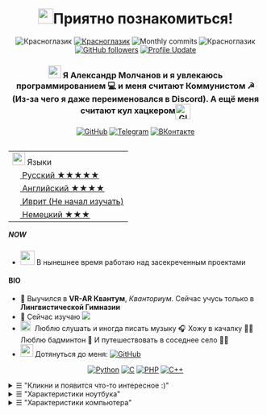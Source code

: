 <h1 align="center"> <img src="https://emojis.slackmojis.com/emojis/images/1531849430/4246/blob-sunglasses.gif?1531849430" width="30"/>Приятно познакомиться! </h1>

<p align="center"> 
    <img src="https://komarev.com/ghpvc/?username=kintorezzz" alt="Красноглазик"/>       
    <a href="https://github.com/kintorezzz?tab=repositories" target="_blank"><img src="https://badges.pufler.dev/repos/kintorezzz" alt="Красноглазик"/></a> 
    <img src="https://badges.pufler.dev/years/kintorezzz" alt="Monthly commits"/>  
    <img src="https://badges.pufler.dev/commits/monthly/kintorezzz" alt="Красноглазик"/>   
    <a href="https://github.com/kintorezzz?tab=followers"><img alt="GitHub followers" src="https://img.shields.io/github/followers/kintorezzz?color=4C1&logo=github"></a>
    <a href="https://github.com/kintorezzz/kintorezzz" target="_blank"><img alt="Profile Update" src="https://img.shields.io/github/last-commit/kintorezzz/kintorezzz?label=Profile%20update&style=fflat-square"></a>
    <!--<a href="https://github.com/kintorezzz" target="_blank"><img alt="kintorezzz" src="https://badges.pufler.dev/visits/kintorezzz/kintorezzz?logo=GitHub&label=visits&color=success&logoColor=white&style=flat-square"/></a>-->
    <!--<img src="https://badges.pufler.dev/gists/kintorezzz" alt="kintorezzz"/>-->
    <!--<img src="https://readme-jokes.vercel.app/api" alt="kintorezzz"/>-->
</p> 


<h3 align="center"> 
    <a href="https://www.gautamkrishnar.com/"><img src="https://media.giphy.com/media/hvRJCLFzcasrR4ia7z/giphy.gif" width="25px"></a> Я Александр Молчанов и я увлекаюсь программированием 💻 и меня считают Коммунистом ☭ (Из-за чего я даже переименовался в Discord). А ещё меня считают кул хацкером<img align="center" alt="GIF" width="30px"  src="https://media.giphy.com/media/H6KusZ8pzxtyymblnE/giphy.gif"/>
</h3> 

<p align="center">   

</p> 
<p align="center"> 
    <a href="https://github.com/kintorezzz" target="_blank"><img alt="GitHub" src="https://img.shields.io/badge/GitHub-100000?style=for-the-badge&logo=github&logoColor=white"></a>
    <a href="https://t.me/ichbinfritznicht" target="_blank"><img alt="Telegram" src="https://img.shields.io/badge/Telegram-2CA5E0?style=for-the-badge&logo=telegram&logoColor=white"></a>
    <a href="https://vk.com/krasngolaziiik" target="_blank"><img alt="ВКонтакте" src="https://img.shields.io/badge/VKontakte-2CA5E0?style=for-the-badge&logo=telegram&logoColor=white"></a>
    <!--<a href="https://scholar.google.com/citations?user=TV396CYAAAAJ&hl=en" target="_blank"><img alt="Portfolio" src="https://img.shields.io/badge/-portfolio-%23?colorB=orange&style=flat-square&logo=&logoColor=white"></a>-->
    <!--<a href="https://kintorezzz.github.io/" target="_blank"><img alt="Portfolio" src="https://img.shields.io/badge/portfolio-web-%23.svg?colorB=orange&style=flat&&logo=&logoColor=white%22"></a>-->
    <!--<img alt="WeChat" src="https://img.shields.io/static/v1?label=WeChat&message=milaanparmar9&color=7BB32E&logo=wechat"/>-->
    <!--<img alt="QQ" src="https://img.shields.io/badge/QQ -Не стоит тебе знатьff?style=fflat-square&labelColor=FFD43B"></a>-->
    <!--<img alt="mobile" src="https://img.shields.io/badge/📱 -+Не стоит тебе знать-white?style=fflat-square&labelColor=white"></a>-->
    <!--<a href="https://wa.me/Не стоит тебе знать" target="_blank"><img alt="WhatssApp" src="https://img.shields.io/badge/WhatsApp-%25D366.svg?&style=flat-square&logo=whatsapp&logoColor=white"></a>-->
</p> 

<table align="right">
    <tr><td><img src="https://image.flaticon.com/icons/svg/3898/3898082.svg" width="25"> Языки</a></td></tr>
    <tr><td><a href="README.md"><img src="https://image.flaticon.com/icons/svg/197/197484.svg" height="15"> Русский ★★★★★</a></td></tr>
    <tr><td><a href="README_pt.md"><img src="https://image.flaticon.com/icons/svg/197/197408.svg" height="15"> Английский ★★★★</a></td></tr>
    <tr><td><a href="README_pt.md"><img src="https://image.flaticon.com/icons/png/512/197/197577.svg" height="15"> Иврит (Не начал изучать)</a></td></tr>
    <tr><td><a href="README_pt.md"><img src="https://image.flaticon.com/icons/svg/197/197571.svg" height="15"> Немецкий ★★★</a></td></tr>
</table>


##### NOW
- <img src="https://github.com/TheDudeThatCode/TheDudeThatCode/blob/master/Assets/Developer.gif" width="28px"> В нынешнее время работаю над засекреченным проектами

#### BIO

- 🏢 Выучился в **VR-AR Квантум**, *Кванториум*. Сейчас учусь только в **Лингвистической Гимназии**
- 🌱 Сейчас изучаю <img src="https://img.shields.io/badge/Python-3776AB?style=for-the-badge&logo=python&logoColor=white">
- <img src="https://emojis.slackmojis.com/emojis/images/1621024394/39092/cat-roll.gif?1621024394" width="20" />&nbsp; Люблю слушать и иногда писать музыку 🎧 Хожу в качалку 🏋️‍♂️ Люблю бадминтон 🏸 И путешествовать в соседнее село 🌄🗿
- <img src="https://github.com/SP-XD/SP-XD/blob/main/images/letterbox.gif?raw=true" width="25"/> Дотянуться до меня: <a href="mailto:albertwesker839839@yandex.kz" target="_blank"><img alt="GitHub" src="https://img.shields.io/badge/-albertwesker839839@gmail.com-c14438?style=flat-square&logo=Gmail&logoColor=white"></a>


<p align="center">
    <a href="https://github.com/kintorezzz?tab=repositories&language=python" target="_blank"><img alt="Python" src="https://img.shields.io/badge/Python-3776AB?style=for-the-badge&logo=python&logoColor=white"></a>
    <a href="https://github.com/kintorezzz?tab=repositories&language=с" target="_blank"><img alt="C" src="https://img.shields.io/badge/C-00599C?style=for-the-badge&logo=c&logoColor=white"></a>
    <a href="https://github.com/kintorezzz?tab=repositories&language=php" target="_blank"><img alt="PHP" src="https://img.shields.io/badge/PHP-777BB4?style=for-the-badge&logo=php&logoColor=white"></a>
    <!--<a href="https://github.com/kintorezzz?tab=repositories&language=python" target="_blank"><img alt="Python" src="https://img.shields.io/badge/Python-★★★-lightgrey?style=flat-square&labelColor=FFD43B&logo=python&logoColor=darkgreen"></a>-->
    <a href="https://github.com/kintorezzz?tab=repositories&language=c%2B%2B" target="_blank"><img alt="C++" src="https://img.shields.io/badge/C%2B%2B-00599C?style=for-the-badge&logo=c%2B%2B&logoColor=white"></a>
    <!--https://github.com/alexandresanlim/Badges4-README.md-Profile-->
</p>

<details>
<summary><samp>&#9776;</samp> "Кликни и появится что-то интересное :)" </summary>
<p align="center">
    <img height="140em" src="https://github-readme-stats.vercel.app/api?username=kintorezzz&theme=jolly&show_icons=true" alt="Моя статистика GitHub">
    <img height="140em" src="http://github-readme-streak-stats.herokuapp.com?user=kintorezzz&&theme=jolly&show_icons=true" alt="KintoReZzZ"/>
</p>
</details>

<details>
<summary><samp>&#9776;</samp> "Характеристики ноутбука" </summary>
## Система - <img src="https://img.shields.io/badge/Arch_Linux-1793D1?style=for-the-badge&logo=arch-linux&logoColor=white">
## Процессор - <img src="https://img.shields.io/badge/Intel-Atom-N450?-0071C5style=for-the-badge&logo=intel&logoColor=white">
## Видеокарта - <img src="https://img.shields.io/badge/Intel-GMA_3150-0071C5?style=for-the-badge&logo=intel&logoColor=white">
</p>
</details>

<details>
    <summary><samp>&#9776;</samp> "Характеристики компьютера" </summary>
## Система - <img src="https://img.shields.io/badge/Windows_7-003399?style=for-the-badge&logo=windows-xp&logoColor=white">
## Процессор - <img src="https://img.shields.io/badge/Intel-Core_i3_4th-0071C5?style=for-the-badge&logo=intel&logoColor=white">
## Видеокарта - <img src="https://img.shields.io/badge/NVIDIA-GTX650-76B900?style=for-the-badge&logo=nvidia&logoColor=white">
</p>
</details>

</p>  


